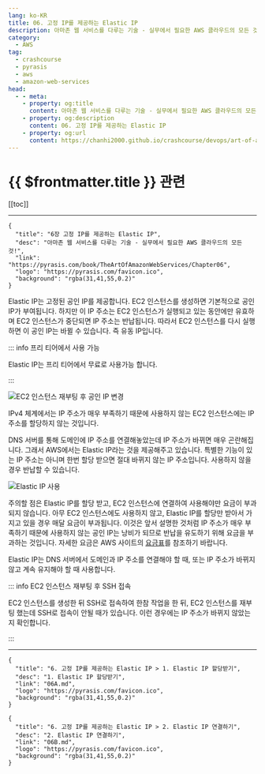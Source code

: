 ```yaml
---
lang: ko-KR
title: 06. 고정 IP를 제공하는 Elastic IP
description: 아마존 웹 서비스를 다루는 기술 - 실무에서 필요한 AWS 클라우드의 모든 것! > 06. 고정 IP를 제공하는 Elastic IP
category:
  - AWS
tag: 
  - crashcourse
  - pyrasis
  - aws 
  - amazon-web-services
head:
  - - meta:
    - property: og:title
      content: 아마존 웹 서비스를 다루는 기술 - 실무에서 필요한 AWS 클라우드의 모든 것! > 06. 고정 IP를 제공하는 Elastic IP
    - property: og:description
      content: 06. 고정 IP를 제공하는 Elastic IP
    - property: og:url
      content: https://chanhi2000.github.io/crashcourse/devops/art-of-aws/06.html
---
```


# {{ $frontmatter.title }} 관련

[[toc]]

---

```component VPCard
{
  "title": "6장 고정 IP를 제공하는 Elastic IP",
  "desc": "아마존 웹 서비스를 다루는 기술 - 실무에서 필요한 AWS 클라우드의 모든 것!",
  "link": "https://pyrasis.com/book/TheArtOfAmazonWebServices/Chapter06",
  "logo": "https://pyrasis.com/favicon.ico",
  "background": "rgba(31,41,55,0.2)"
}
```

Elastic IP는 고정된 공인 IP를 제공합니다. EC2 인스턴스를 생성하면 기본적으로 공인 IP가 부여됩니다. 하지만 이 IP 주소는 EC2 인스턴스가 실행되고 있는 동안에만 유효하며 EC2 인스턴스가 중단되면 IP 주소는 반납됩니다. 따라서 EC2 인스턴스를 다시 실행하면 이 공인 IP는 바뀔 수 있습니다. 즉 유동 IP입니다.

::: info 프리 티어에서 사용 가능

Elastic IP는 프리 티어에서 무료로 사용가능 합니다.

:::

![EC2 인스턴스 재부팅 후 공인 IP 변경](https://pyrasis.com/assets/images/TheArtOfAmazonWebServicesChapter06/1.png)

IPv4 체계에서는 IP 주소가 매우 부족하기 때문에 사용하지 않는 EC2 인스턴스에는 IP 주소를 할당하지 않는 것입니다.

DNS 서버를 통해 도메인에 IP 주소를 연결해놓았는데 IP 주소가 바뀌면 매우 곤란해집니다. 그래서 AWS에서는 Elastic IP라는 것을 제공해주고 있습니다. 특별한 기능이 있는 IP 주소는 아니며 한번 할당 받으면 절대 바뀌지 않는 IP 주소입니다. 사용하지 않을 경우 반납할 수 있습니다.

![Elastic IP 사용](https://pyrasis.com/assets/images/TheArtOfAmazonWebServicesChapter06/2.png)

주의할 점은 Elastic IP를 할당 받고, EC2 인스턴스에 연결하여 사용해야만 요금이 부과되지 않습니다. 아무 EC2 인스턴스에도 사용하지 않고, Elastic IP를 할당만 받아서 가지고 있을 경우 매달 요금이 부과됩니다. 이것은 앞서 설명한 것처럼 IP 주소가 매우 부족하기 때문에 사용하지 않는 공인 IP는 낭비가 되므로 반납을 유도하기 위해 요금을 부과하는 것입니다. 자세한 요금은 AWS 사이트의 [<FontIcon icon="fa-brands fa-aws"/>요금표](http://aws.amazon.com/ko/ec2/pricing/)를 참조하기 바랍니다.

Elastic IP는 DNS 서버에서 도메인과 IP 주소를 연결해야 할 때, 또는 IP 주소가 바뀌지 않고 계속 유지해야 할 때 사용합니다.

::: info EC2 인스턴스 재부팅 후 SSH 접속

EC2 인스턴스를 생성한 뒤 SSH로 접속하여 한참 작업을 한 뒤, EC2 인스턴스를 재부팅 했는데 SSH로 접속이 안될 때가 있습니다. 이런 경우에는 IP 주소가 바뀌지 않았는지 확인합니다.

:::

---

```component VPCard
{
  "title": "6. 고정 IP를 제공하는 Elastic IP > 1. Elastic IP 할당받기",
  "desc": "1. Elastic IP 할당받기",
  "link": "06A.md",
  "logo": "https://pyrasis.com/favicon.ico",
  "background": "rgba(31,41,55,0.2)"
}
```

```component VPCard
{
  "title": "6. 고정 IP를 제공하는 Elastic IP > 2. Elastic IP 연결하기",
  "desc": "2. Elastic IP 연결하기",
  "link": "06B.md",
  "logo": "https://pyrasis.com/favicon.ico",
  "background": "rgba(31,41,55,0.2)"
}
```

<TagLinks />